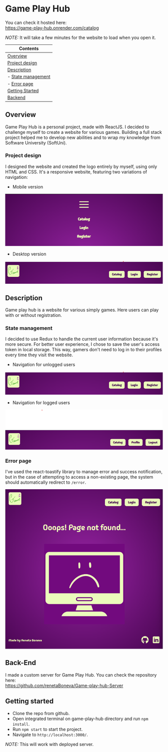 # Game Play Hub

You can check it hosted here:  
https://game-play-hub.onrender.com/catalog

*NOTE:*  It will take a few minutes for the website to load when you open it.

| Contents
|---
| [Overview](#overview)
| [Project design](#project-design)
| [Description](#description)
|   - [State management](#state-management)
|   - [Error page](#error-page)
| [Getting Started](#getting-started)
| [Backend](#backend)

## Overview
Game Play Hub is a personal project, made with ReactJS. I decided to challenge myself to create a website for various games. Building a full stack project helped me to develop new abilities and to wrap my knowledge from Software University (SoftUni).

### Project design
I designed the website and created the logo entirely by myself, using only HTML and CSS. It's a responsive website, featuring two variations of navigation:
*   Mobile version

![mobile nav img](https://github.com/renetaBoneva/Game-play-hub/blob/main/public/readmeImg/mobile-nav.png)

*   Desktop version 

![desktop nav img](https://github.com/renetaBoneva/Game-play-hub/blob/main/public/readmeImg/desktop-nav.png)

## Description
Game play hub is a website for various simply games. Here users can play with or without registration.

### State management
I decided to use Redux to handle the current user information because it's more secure. For better user experience, I chose to save the user's access token in local storage. This way, gamers don't need to log in to their profiles every time they visit the website. 

*   Navigation for unlogged users

![unlogged nav img](https://github.com/renetaBoneva/Game-play-hub/blob/main/public/readmeImg/desktop-nav.png)

*  Navigation for logged users

![logged nav img](https://github.com/renetaBoneva/Game-play-hub/blob/main/public/readmeImg/logged-nav.png)

### Error page 
I've used the react-toastify library to manage error and success notification, but  in the case of attempting to access a non-existing page, the system should automatically redirect to `/error`.

![error page img](https://github.com/renetaBoneva/Game-play-hub/blob/main/public/readmeImg/error.png)

## Back-End
 I made a custom server for Game Play Hub. You can check the repository here:  
 https://github.com/renetaBoneva/Game-play-hub-Server

 ## Getting started
* Clone the repo from github.
* Open integrated terminal on game-play-hub directory and run `npm install`.
* Run `npm start` to start the project. 
* Navigate to `http://localhost:3000/`.

*NOTE:* This will work with deployed server.

